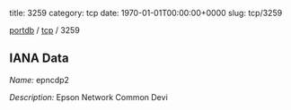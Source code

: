 title: 3259
category: tcp
date: 1970-01-01T00:00:00+0000
slug: tcp/3259

[portdb](/) / [tcp](/category/tcp.html) / 3259


## IANA Data

_Name:_ epncdp2

_Description:_ Epson Network Common Devi

